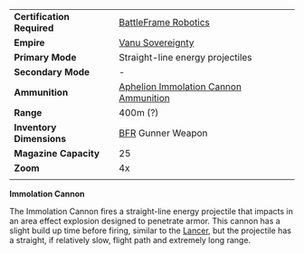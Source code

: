 |                            |                                                                                                 |
| -------------------------- | ----------------------------------------------------------------------------------------------- |
| **Certification Required** | [BattleFrame Robotics](../vehicles/BattleFrame_Robotics.md)                                     |
| **Empire**                 | [Vanu Sovereignty](../terminology/Vanu_Sovereignty.md)                                                  |
| **Primary Mode**           | Straight-line energy projectiles                                                                |
| **Secondary Mode**         | \-                                                                                              |
| **Ammunition**             | [Aphelion Immolation Cannon Ammunition](../ammunition/Aphelion_Immolation_Cannon_Ammunition.md) |
| **Range**                  | 400m (?)                                                                                        |
| **Inventory Dimensions**   | [BFR](../vehicles/BattleFrame_Robotics.md) Gunner Weapon                                        |
| **Magazine Capacity**      | 25                                                                                              |
| **Zoom**                   | 4x                                                                                              |
|                            |                                                                                                 |

**Immolation Cannon**

The Immolation Cannon fires a straight-line energy projectile that impacts in an
area effect explosion designed to penetrate armor. This cannon has a slight
build up time before firing, similar to the [Lancer](Lancer.md), but the
projectile has a straight, if relatively slow, flight path and extremely long
range.

